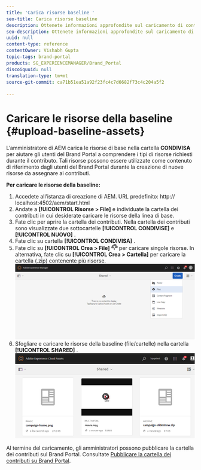 ```yaml
---
title: 'Carica risorse baseline '
seo-title: Carica risorse baseline
description: Ottenete informazioni approfondite sul caricamento di contenuto di riferimento (risorse di base) in una cartella di contributi in Brand Portal.
seo-description: Ottenete informazioni approfondite sul caricamento di contenuto di riferimento (risorse di base) in una cartella di contributi in Brand Portal.
uuid: null
content-type: reference
contentOwner: Vishabh Gupta
topic-tags: brand-portal
products: SG_EXPERIENCEMANAGER/Brand_Portal
discoiquuid: null
translation-type: tm+mt
source-git-commit: ca71b51ea51a92f23fc4c7d6682f73c4c204a5f2

---
```



# Caricare le risorse della baseline {#upload-baseline-assets}

L’amministratore di AEM carica le risorse di base nella cartella **CONDIVISA** per aiutare gli utenti del Brand Portal a comprendere i tipi di risorse richiesti durante il contributo. Tali risorse possono essere utilizzate come contenuto di riferimento dagli utenti del Brand Portal durante la creazione di nuove risorse da assegnare ai contributi.

**Per caricare le risorse della baseline:**

1. Accedete all’istanza di creazione di AEM.
URL predefinito: http:// localhost:4502/aem/start.html
1. Andate a **[!UICONTROL Risorse > File]** e individuate la cartella dei contributi in cui desiderate caricare le risorse della linea di base.
1. Fate clic per aprire la cartella dei contributi. Nella cartella dei contributi sono visualizzate due sottocartelle **[!UICONTROL CONDIVISE]** e **[!UICONTROL NUOVO]** .
1. Fate clic su cartella **[!UICONTROL CONDIVISA]** .
1. Fate clic su **[!UICONTROL Crea > File]** ![](assets/upload.png) per caricare singole risorse.
In alternativa, fate clic su **[!UICONTROL Crea > Cartella]** per caricare la cartella (.zip) contenente più risorse.
   ![](assets/upload-baseline-assets1.png)
1. Sfogliare e caricare le risorse della baseline (file/cartelle) nella cartella **[!UICONTROL SHARED]** .
   ![](assets/upload-baseline-assets2.png)

Al termine del caricamento, gli amministratori possono pubblicare la cartella dei contributi sul Brand Portal. Consultate [Pubblicare la cartella dei contributi su Brand Portal](brand-portal-publish-contribution-folder-to-brand-portal.md).